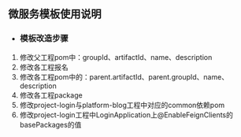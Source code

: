 ## 微服务模板使用说明
- ### 模板改造步骤
1. 修改父工程pom中：groupId、artifactId、name、description
1. 修改各工程报名
3. 修改各工程pom中的：parent.artifactId、parent.groupId、name、description
4. 修改各工程package
5. 修改project-login与platform-blog工程中对应的common依赖pom
6. 修改project-login工程中LoginApplication上@EnableFeignClients的basePackages的值
